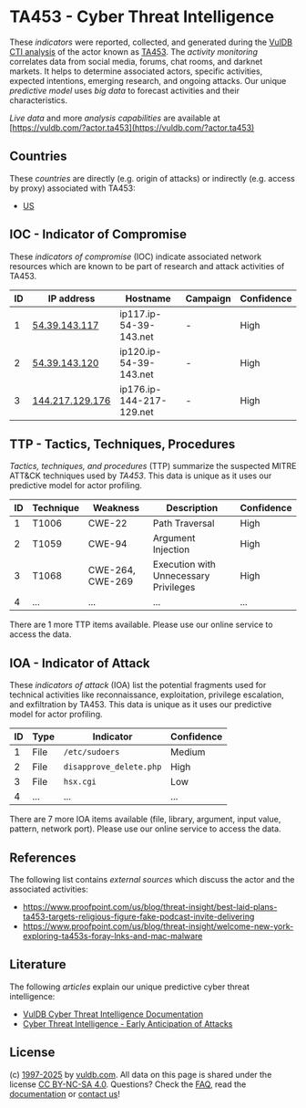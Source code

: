 # TA453 - Cyber Threat Intelligence

These _indicators_ were reported, collected, and generated during the [VulDB CTI analysis](https://vuldb.com/?kb.cti) of the actor known as [TA453](https://vuldb.com/?actor.ta453). The _activity monitoring_ correlates data from social media, forums, chat rooms, and darknet markets. It helps to determine associated actors, specific activities, expected intentions, emerging research, and ongoing attacks. Our unique _predictive model_ uses _big data_ to forecast activities and their characteristics.

_Live data_ and more _analysis capabilities_ are available at [https://vuldb.com/?actor.ta453](https://vuldb.com/?actor.ta453)

## Countries

These _countries_ are directly (e.g. origin of attacks) or indirectly (e.g. access by proxy) associated with TA453:

* [US](https://vuldb.com/?country.us)

## IOC - Indicator of Compromise

These _indicators of compromise_ (IOC) indicate associated network resources which are known to be part of research and attack activities of TA453.

ID | IP address | Hostname | Campaign | Confidence
-- | ---------- | -------- | -------- | ----------
1 | [54.39.143.117](https://vuldb.com/?ip.54.39.143.117) | ip117.ip-54-39-143.net | - | High
2 | [54.39.143.120](https://vuldb.com/?ip.54.39.143.120) | ip120.ip-54-39-143.net | - | High
3 | [144.217.129.176](https://vuldb.com/?ip.144.217.129.176) | ip176.ip-144-217-129.net | - | High

## TTP - Tactics, Techniques, Procedures

_Tactics, techniques, and procedures_ (TTP) summarize the suspected MITRE ATT&CK techniques used by _TA453_. This data is unique as it uses our predictive model for actor profiling.

ID | Technique | Weakness | Description | Confidence
-- | --------- | -------- | ----------- | ----------
1 | T1006 | CWE-22 | Path Traversal | High
2 | T1059 | CWE-94 | Argument Injection | High
3 | T1068 | CWE-264, CWE-269 | Execution with Unnecessary Privileges | High
4 | ... | ... | ... | ...

There are 1 more TTP items available. Please use our online service to access the data.

## IOA - Indicator of Attack

These _indicators of attack_ (IOA) list the potential fragments used for technical activities like reconnaissance, exploitation, privilege escalation, and exfiltration by TA453. This data is unique as it uses our predictive model for actor profiling.

ID | Type | Indicator | Confidence
-- | ---- | --------- | ----------
1 | File | `/etc/sudoers` | Medium
2 | File | `disapprove_delete.php` | High
3 | File | `hsx.cgi` | Low
4 | ... | ... | ...

There are 7 more IOA items available (file, library, argument, input value, pattern, network port). Please use our online service to access the data.

## References

The following list contains _external sources_ which discuss the actor and the associated activities:

* https://www.proofpoint.com/us/blog/threat-insight/best-laid-plans-ta453-targets-religious-figure-fake-podcast-invite-delivering
* https://www.proofpoint.com/us/blog/threat-insight/welcome-new-york-exploring-ta453s-foray-lnks-and-mac-malware

## Literature

The following _articles_ explain our unique predictive cyber threat intelligence:

* [VulDB Cyber Threat Intelligence Documentation](https://vuldb.com/?kb.cti)
* [Cyber Threat Intelligence - Early Anticipation of Attacks](https://www.scip.ch/en/?labs.20201022)

## License

(c) [1997-2025](https://vuldb.com/?kb.changelog) by [vuldb.com](https://vuldb.com/?kb.about). All data on this page is shared under the license [CC BY-NC-SA 4.0](https://creativecommons.org/licenses/by-nc-sa/4.0/). Questions? Check the [FAQ](https://vuldb.com/?kb.faq), read the [documentation](https://vuldb.com/?kb) or [contact us](https://vuldb.com/?contact)!
